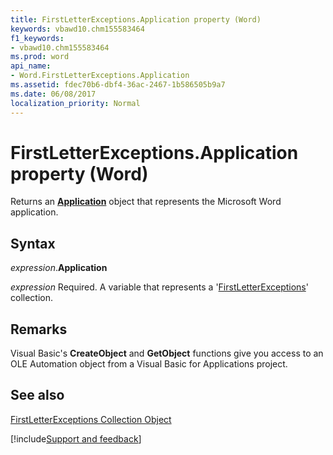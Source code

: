 ```yaml
---
title: FirstLetterExceptions.Application property (Word)
keywords: vbawd10.chm155583464
f1_keywords:
- vbawd10.chm155583464
ms.prod: word
api_name:
- Word.FirstLetterExceptions.Application
ms.assetid: fdec70b6-dbf4-36ac-2467-1b586505b9a7
ms.date: 06/08/2017
localization_priority: Normal
---
```



# FirstLetterExceptions.Application property (Word)

Returns an  **[Application](Word.Application.md)** object that represents the Microsoft Word application.


## Syntax

_expression_.**Application**

_expression_ Required. A variable that represents a '[FirstLetterExceptions](Word.firstletterexceptions.md)' collection.


## Remarks

Visual Basic's  **CreateObject** and **GetObject** functions give you access to an OLE Automation object from a Visual Basic for Applications project.


## See also


[FirstLetterExceptions Collection Object](Word.firstletterexceptions.md)

[!include[Support and feedback](~/includes/feedback-boilerplate.md)]